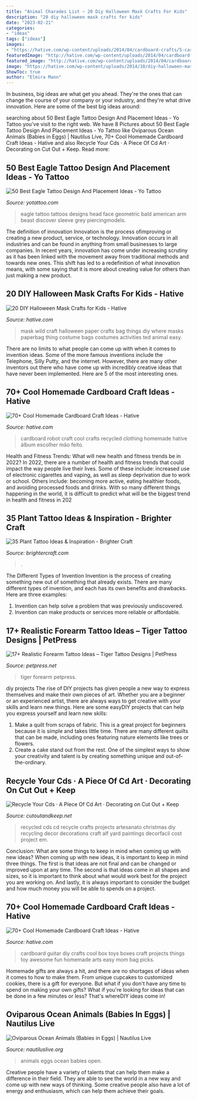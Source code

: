 ```yaml
---
title: "Animal Charades List ~ 20 Diy Halloween Mask Crafts For Kids"
description: "20 diy halloween mask crafts for kids"
date: "2023-02-21"
categories:
- "ideas"
tags: ["ideas"]
images:
- "https://hative.com/wp-content/uploads/2014/04/cardboard-crafts/5-cardboard-robot-clothing.jpg"
featuredImage: "http://hative.com/wp-content/uploads/2014/04/cardboard-crafts/3-diy-cardboard-guitar.jpg"
featured_image: "http://hative.com/wp-content/uploads/2014/04/cardboard-crafts/3-diy-cardboard-guitar.jpg"
image: "https://hative.com/wp-content/uploads/2014/10/diy-halloween-mask-crafts/20-paperbag-mask.jpg"
ShowToc: true
author: "Elmira Mann"
---
```



In business, big ideas are what get you ahead. They're the ones that can change the course of your company or your industry, and they're what drive innovation. Here are some of the best big ideas around:

	

		
searching about 50 Best Eagle Tattoo Design And Placement Ideas - Yo Tattoo you've visit to the right web. We have 8 Pictures about 50 Best Eagle Tattoo Design And Placement Ideas - Yo Tattoo like Oviparous Ocean Animals (Babies in Eggs) | Nautilus Live, 70+ Cool Homemade Cardboard Craft Ideas - Hative and also Recycle Your Cds · A Piece Of Cd Art · Decorating on Cut Out + Keep. Read more:
		
    
## 50 Best Eagle Tattoo Design And Placement Ideas - Yo Tattoo

<img loading=lazy src="http://yotattoo.com/wp-content/uploads/2016/03/Eagle-Tattoo-Designs.jpeg" onerror="this.onerror=null;this.src='https://tse4.mm.bing.net/th?id=OIP.kj9nZKFnQCz8WB0NmPZuoQHaLH&amp;pid=15.1';" alt="50 Best Eagle Tattoo Design And Placement Ideas - Yo Tattoo">

_Source: yotattoo.com_

>eagle tattoo tattoos designs head face geometric bald american arm beast discover sleeve grey piercingmodels. 

	

The definition of innovation
Innovation is the process ofimproving or creating a new product, service, or technology. Innovation occurs in all industries and can be found in anything from small businesses to large companies. In recent years, innovation has come under increasing scrutiny as it has been linked with the movement away from traditional methods and towards new ones. This shift has led to a redefinition of what innovation means, with some saying that it is more about creating value for others than just making a new product.

    
## 20 DIY Halloween Mask Crafts For Kids - Hative

<img loading=lazy src="https://hative.com/wp-content/uploads/2014/10/diy-halloween-mask-crafts/20-paperbag-mask.jpg" onerror="this.onerror=null;this.src='https://tse3.mm.bing.net/th?id=OIP.w9EeT0ItM-X6WRgS_7qnhQHaLH&amp;pid=15.1';" alt="20 DIY Halloween Mask Crafts for Kids - Hative">

_Source: hative.com_

>mask wild craft halloween paper crafts bag things diy where masks paperbag thing costume bags costumes activities ted animal easy. 

	

There are no limits to what people can come up with when it comes to invention ideas. Some of the more famous inventions include the Telephone, Silly Putty, and the internet. However, there are many other inventors out there who have come up with incredibly creative ideas that have never been implemented. Here are 5 of the most interesting ones.

    
## 70+ Cool Homemade Cardboard Craft Ideas - Hative

<img loading=lazy src="https://hative.com/wp-content/uploads/2014/04/cardboard-crafts/5-cardboard-robot-clothing.jpg" onerror="this.onerror=null;this.src='https://tse1.mm.bing.net/th?id=OIP.5tsWEVO7oFMdJ-fHssQdjwHaJ4&amp;pid=15.1';" alt="70+ Cool Homemade Cardboard Craft Ideas - Hative">

_Source: hative.com_

>cardboard robot craft cool crafts recycled clothing homemade hative álbum escolher mão feito. 

	

Health and Fitness Trends: What will new health and fitness trends be in 2022?
In 2022, there are a number of health and fitness trends that could impact the way people live their lives. Some of these include: increased use of electronic cigarettes and vaping, as well as sleep deprivation due to work or school. Others include: becoming more active, eating healthier foods, and avoiding processed foods and drinks. With so many different things happening in the world, it is difficult to predict what will be the biggest trend in health and fitness in 202
    
## 35 Plant Tattoo Ideas &amp; Inspiration - Brighter Craft

<img loading=lazy src="https://brightercraft.com/wp-content/uploads/2018/11/img_5555.jpg" onerror="this.onerror=null;this.src='https://tse1.mm.bing.net/th?id=OIP.wDR6ePF17DwATy0UmfDhPQHaJ4&amp;pid=15.1';" alt="35 Plant Tattoo Ideas &amp; Inspiration - Brighter Craft">

_Source: brightercraft.com_

>. 

	

The Different Types of Invention
Invention is the process of creating something new out of something that already exists. There are many different types of invention, and each has its own benefits and drawbacks. Here are three examples: 
1. Invention can help solve a problem that was previously undiscovered. 
2. Invention can make products or services more reliable or affordable. 

    
## 17+ Realistic Forearm Tattoo Ideas – Tiger Tattoo Designs | PetPress

<img loading=lazy src="https://cdn.petpress.net/wp-content/uploads/2020/04/12002144/tiger-forearm-tattoo-768x1152.jpg" onerror="this.onerror=null;this.src='https://tse1.mm.bing.net/th?id=OIP.QBJbHKr-Fdgfmq86I9W-QQHaLH&amp;pid=15.1';" alt="17+ Realistic Forearm Tattoo Ideas – Tiger Tattoo Designs | PetPress">

_Source: petpress.net_

>tiger forearm petpress. 

	

diy projects
The rise of DIY projects has given people a new way to express themselves and make their own pieces of art. Whether you are a beginner or an experienced artist, there are always ways to get creative with your skills and learn new things. Here are some easyDIY projects that can help you express yourself and learn new skills:
1) Make a quilt from scraps of fabric. This is a great project for beginners because it is simple and takes little time. There are many different quilts that can be made, including ones featuring nature elements like trees or flowers.
2) Create a cake stand out from the rest. One of the simplest ways to show your creativity and talent is by creating something unique and out-of-the-ordinary.

    
## Recycle Your Cds · A Piece Of Cd Art · Decorating On Cut Out + Keep

<img loading=lazy src="http://images.coplusk.net/project_images/70785/image/100_0348_1287553122.jpg" onerror="this.onerror=null;this.src='https://tse3.mm.bing.net/th?id=OIP.AaJCB3CHfCK5h7MjbUbqHQHaJ4&amp;pid=15.1';" alt="Recycle Your Cds · A Piece Of Cd Art · Decorating on Cut Out + Keep">

_Source: cutoutandkeep.net_

>recycled cds cd recycle crafts projects artesanato christmas diy recycling decor decorations craft alf yard paintings decorfacil cost project em. 

	

Conclusion: What are some things to keep in mind when coming up with new ideas?
When coming up with new ideas, it is important to keep in mind three things. The first is that ideas are not final and can be changed or improved upon at any time. The second is that ideas come in all shapes and sizes, so it is important to think about what would work best for the project you are working on. And lastly, it is always important to consider the budget and how much money you will be able to spends on a project.

    
## 70+ Cool Homemade Cardboard Craft Ideas - Hative

<img loading=lazy src="http://hative.com/wp-content/uploads/2014/04/cardboard-crafts/3-diy-cardboard-guitar.jpg" onerror="this.onerror=null;this.src='https://tse1.mm.bing.net/th?id=OIP.4GTcjW7jxPBf6ek8VoEF3wHaJ1&amp;pid=15.1';" alt="70+ Cool Homemade Cardboard Craft Ideas - Hative">

_Source: hative.com_

>cardboard guitar diy crafts cool box toys boxes craft projects things toy awesome fun homemade arts easy mom bag picks. 

	

Homemade gifts are always a hit, and there are no shortages of ideas when it comes to how to make them. From unique cupcakes to customized cookies, there is a gift for everyone. But what if you don't have any time to spend on making your own gifts? What if you're looking for ideas that can be done in a few minutes or less? That's whereDIY ideas come in!

    
## Oviparous Ocean Animals (Babies In Eggs) | Nautilus Live

<img loading=lazy src="https://nautiluslive.org/sites/default/files/styles/facebook_open_graph/public/images/2020-07/cam1_20191014124152.png?itok=JIfWyeMU" onerror="this.onerror=null;this.src='https://tse3.mm.bing.net/th?id=OIP.4wMZyTTga_IYHeegSY5EHgHaD4&amp;pid=15.1';" alt="Oviparous Ocean Animals (Babies in Eggs) | Nautilus Live">

_Source: nautiluslive.org_

>animals eggs ocean babies open. 

	

Creative people have a variety of talents that can help them make a difference in their field. They are able to see the world in a new way and come up with new ways of thinking. Some creative people also have a lot of energy and enthusiasm, which can help them achieve their goals.

